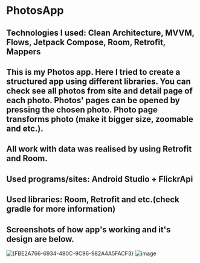 # PhotosApp
Technologies I used: Clean Architecture, MVVM, Flows, Jetpack Compose, Room, Retrofit, Mappers
--------------------------------------------------------------------------------------
This is my Photos app. Here I tried to create a structured app using different libraries. You can check see all photos from site and detail page of each photo. Photos' pages can be opened by pressing the chosen photo. Photo page transforms photo (make it bigger size, zoomable and etc.).
--------------------------------------------------------------------------------------
All work with data was realised by using Retrofit and Room.
--------------------------------------------------------------------------------------
Used programs/sites: Android Studio + FlickrApi
--------------------------------------------------------------------------------------
Used libraries: Room, Retrofit and etc.(check gradle for more information)
--------------------------------------------------------------------------------------
Screenshots of how app's working and it's design are below.  
--------------------------------------------------------------------------------------
![{FBE2A766-6934-480C-9C96-982A4A5FACF3}](https://github.com/user-attachments/assets/8920883b-c090-4afa-9797-6a8ee3acc78c)
![image](https://github.com/user-attachments/assets/39f2b758-8a97-4690-88a3-7b38f5a4c58e)
